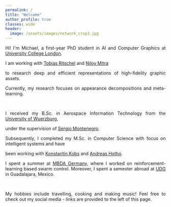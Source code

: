 ```yaml
---
permalink: /
title: "Welcome"
author_profile: true
classes: wide
header:
  image: /assets/images/network_crop3.jpg
---
```


[comment]: <> (Hi! I'm Michael, a first-year PhD student in AI and Computer Graphics at [University College London]&#40;https://www.ucl.ac.uk&#41;.)

[comment]: <> (I am working with [Tobias Ritschel]&#40;http://www.homepages.ucl.ac.uk/~ucactri&#41; and [Niloy Mitra]&#40;http://www0.cs.ucl.ac.uk/staff/n.mitra&#41;)

[comment]: <> (to research deep and efficient representations of high-fidelity graphic assets. )

[comment]: <> (Currently, my research focuses on appearance decompositions and meta-learning.)

[comment]: <> (I received my B.Sc. in Aerospace Information Technology from the [University of Wuerzburg]&#40;https://www.uni-wuerzburg.de/startseite&#41;,)

[comment]: <> (under the supervision of [Sergio Montenegro]&#40;https://www.informatik.uni-wuerzburg.de/aerospaceinfo/mitarbeiter/montenegro&#41;.)

[comment]: <> (Subsequently, I completed my M.Sc. in Computer Science with focus on intelligent systems and have )

[comment]: <> (been working with [Konstantin Kobs]&#40;https://www.informatik.uni-wuerzburg.de/datascience/staff/kobs&#41; and [Andreas Hotho]&#40;https://www.informatik.uni-wuerzburg.de/datascience/staff/hotho&#41;. )

[comment]: <> (I spent a summer at [MBDA Germany]&#40;https://www.mbda-deutschland.de&#41;, where I researched the potential of reinforcement learning for )

[comment]: <> (automated swarm control.)

[comment]: <> (My hobbies include travelling, cooking and making music! Feel free to check out my social media - links are provided to the left of this page. )



<div style="text-align: justify"> 

Hi! I'm Michael, a first-year PhD student in AI and Computer Graphics at <a href="https://www.ucl.ac.uk">University College London</a>.

I am working with <a href="http://www.homepages.ucl.ac.uk/~ucactri">Tobias Ritschel</a> and <a href="http://www0.cs.ucl.ac.uk/staff/n.mitra">Niloy Mitra</a>

to research deep and efficient representations of high-fidelity graphic assets. 

Currently, my research focuses on appearance decompositions and meta-learning. <br/> 

<br/>

I received my B.Sc. in Aerospace Information Technology from the <a href="https://www.uni-wuerzburg.de/startseite">University of Wuerzburg</a>,

under the supervision of <a href="https://www.informatik.uni-wuerzburg.de/aerospaceinfo/mitarbeiter/montenegro">Sergio Montenegro</a>.

Subsequently, I completed my M.Sc. in Computer Science with focus on intelligent systems and have 

been working with <a href="https://www.informatik.uni-wuerzburg.de/datascience/staff/kobs">Konstantin Kobs</a> and <a href="https://www.informatik.uni-wuerzburg.de/datascience/staff/hotho">Andreas Hotho</a>. 

I spent a summer at <a href="https://www.mbda-deutschland.de">MBDA Germany</a>, where I worked on reinforcement-learning 
based swarm control. Moreover, I spent a semester abroad at <a href="https://www.udg.mx">UDG</a> in Guadalajara, Mexico. <br/> 

<br/>

My hobbies include travelling, cooking and making music! Feel free to check out my social media - links are provided to the left of this page. 

</div>